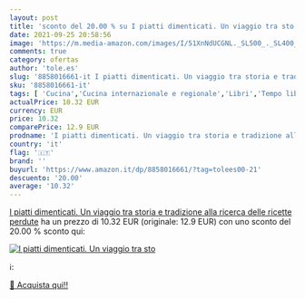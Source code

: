 ```yaml
---
layout: post
title: 'sconto del 20.00 % su I piatti dimenticati. Un viaggio tra sto  '
date: 2021-09-25 20:58:56
image: 'https://m.media-amazon.com/images/I/51XnNdUCGNL._SL500_._SL400_.jpg'
comments: true
category: ofertas
author: 'tole.es'
slug: '8858016661-it I piatti dimenticati. Un viaggio tra storia e tradizione...'
sku: '8858016661-it'
tags: [ 'Cucina','Cucina internazionale e regionale','Libri','Tempo libero', ]
actualPrice: 10.32 EUR
currency: EUR
price: 10.32
comparePrice: 12.9 EUR
prodname: 'I piatti dimenticati. Un viaggio tra storia e tradizione alla ricerca delle ricette perdute'
country: 'it'
flag: '🇮🇹'
brand: ''
buyurl: 'https://www.amazon.it/dp/8858016661/?tag=tolees00-21'
descuento: '20.00'
average: '10.32'
---
```


[I piatti dimenticati. Un viaggio tra storia e tradizione alla ricerca delle ricette perdute](https://www.amazon.it/dp/8858016661/?tag=tolees00-21) ha un prezzo di 10.32 EUR (originale: 12.9 EUR) con uno sconto del 20.00 % sconto qui:

[![I piatti dimenticati. Un viaggio tra sto](https://m.media-amazon.com/images/I/51XnNdUCGNL._SL500_._SL400_.jpg)](https://www.amazon.it/dp/8858016661/?tag=tolees00-21)

ℹ️:


[🛒 Acquista qui!!](https://www.amazon.it/dp/8858016661/?tag=tolees00-21)
